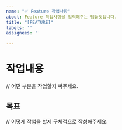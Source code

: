 ```yaml
---
name: "✅ Feature 작업사항"
about: Feature 작업사항을 입력해주는 템플릿입니다.
title: "[FEATURE]"
labels: ''
assignees: ''

---
```


# 작업내용
// 어떤 부분을 작업할지 써주세요.

## 목표
// 어떻게 작업을 할지 구체적으로 작성해주세요.
